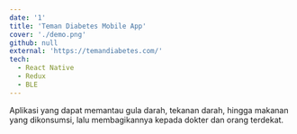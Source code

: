 ```yaml
---
date: '1'
title: 'Teman Diabetes Mobile App'
cover: './demo.png'
github: null
external: 'https://temandiabetes.com/'
tech:
  - React Native
  - Redux
  - BLE
---
```


Aplikasi yang dapat memantau gula darah, tekanan darah, hingga makanan yang dikonsumsi, lalu membagikannya kepada dokter dan orang terdekat.
